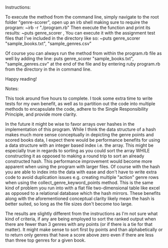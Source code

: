 Instructions:

To execute the method from the command line, simply navigate to the root folder "genre-scorer", open up an irb shell making sure to require the program:
~irb -r "./program.rb"
Then execute the function and print its results:
~puts genre_scorer <books file>, <genres file>
You can execute it with the assignment test files that I've included in the directory like so:
 ~puts genre_scorer "sample_books.txt", "sample_genres.csv"

Of course you can always run the method from within the program.rb file as well by adding the line:
puts genre_scorer "sample_books.txt", "sample_genres.csv"
at the end of the file and by entering ruby program.rb from the directory in the in command line.

Happy reading!

Notes:

This took around five hours to complete. I took some extra time to write tests for my own benefit, as well as to partition out the code into multiple methods to encapsulate the code, adhere to the Single Responsibility Principle, and provide more clarity.

In the future it might be wise to favor arrays over hashes in the implementation of this program. While I think the data structure of a hash makes much more sense conceptually in depicting the genre points and scored books data, I expect there would be performance benefits for using a data structure with an integer based index i.e. the array. This might be especially true in regards to sorting as you could sort the array WHILE constructing it as opposed to making a round trip to sort an already constructed hash. This performance improvement would become more apparent when using the program with larger files. Of course with the hash you are able to index into the data with ease and don't have to write extra code to avoid duplication issues e.g. creating multiple "action" genre rows when using the collect_genre_keyword_points method. This is the same kind of problem you run into with a flat file two-dimensional table like excel as opposed to a relational database which the hash mirrors. These benefits along with the aforementioned conceptual clarity likely mean the hash is better suited, so long as the file sizes don't become too large.

The results are slightly different from the instructions as I'm not sure what kind of criteria, if any are being employed to sort the ranked output when there are fewer than 3 genres with any points (or if there is a tie for that matter). It might make sense to sort first by points and than alphabetically or to return only genres that have a score above zero even if there are less than three top genres for a given book.
